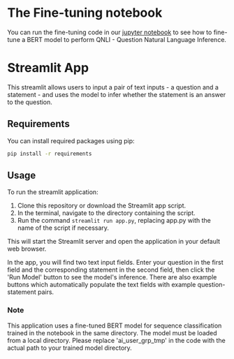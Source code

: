 # The Fine-tuning notebook

You can run the fine-tuning code in our [jupyter notebook](notebooks/fine_tuning_bert.ipynb) to see how to fine-tune a BERT model to perform QNLI - Question Natural Language Inference.

# Streamlit App

This streamlit allows users to input a pair of text inputs - a question and a statement - and uses the model to infer whether the statement is an answer to the question.

## Requirements

You can install required packages using pip:

```bash
pip install -r requirements
```

## Usage
To run the streamlit application:

1. Clone this repository or download the Streamlit app script.
2. In the terminal, navigate to the directory containing the script.
3. Run the command `streamlit run app.py`, replacing app.py with the name of the script if necessary. 

This will start the Streamlit server and open the application in your default web browser.

In the app, you will find two text input fields. Enter your question in the first field and the corresponding statement in the second field, then click the 'Run Model' button to see the model's inference. There are also example buttons which automatically populate the text fields with example question-statement pairs.

### Note
This application uses a fine-tuned BERT model for sequence classification trained in the notebook in the same directory. The model must be loaded from a local directory. Please replace 'ai_user_grp_tmp' in the code with the actual path to your trained model directory.
